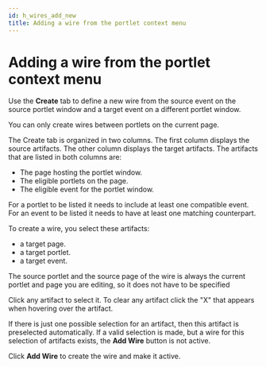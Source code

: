 ```yaml
---
id: h_wires_add_new
title: Adding a wire from the portlet context menu
---
```


# Adding a wire from the portlet context menu


Use the **Create** tab to define a new wire from the source event on the source portlet window and a target event on a different portlet window.

You can only create wires between portlets on the current page.

The Create tab is organized in two columns. The first column displays the source artifacts. The other column displays the target artifacts. The artifacts that are listed in both columns are:

-   The page hosting the portlet window.
-   The eligible portlets on the page.
-   The eligible event for the portlet window.

For a portlet to be listed it needs to include at least one compatible event. For an event to be listed it needs to have at least one matching counterpart.

To create a wire, you select these artifacts:

-   a target page.
-   a target portlet.
-   a target event.

The source portlet and the source page of the wire is always the current portlet and page you are editing, so it does not have to be specified

Click any artifact to select it. To clear any artifact click the "X" that appears when hovering over the artifact.

If there is just one possible selection for an artifact, then this artifact is preselected automatically. If a valid selection is made, but a wire for this selection of artifacts exists, the **Add Wire** button is not active.

Click **Add Wire** to create the wire and make it active.

